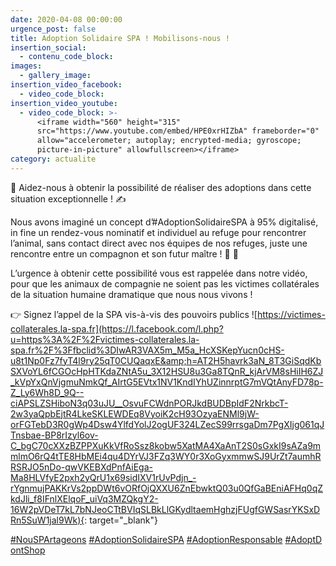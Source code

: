 ```yaml
---
date: 2020-04-08 00:00:00
urgence_post: false
title: Adoption Solidaire SPA ! Mobilisons-nous !
insertion_social:
  - contenu_code_block:
images:
  - gallery_image:
insertion_video_facebook:
  - video_code_block:
insertion_video_youtube:
  - video_code_block: >-
      <iframe width="560" height="315"
      src="https://www.youtube.com/embed/HPE0xrHIZbA" frameborder="0"
      allow="accelerometer; autoplay; encrypted-media; gyroscope;
      picture-in-picture" allowfullscreen></iframe>
category: actualite
---
```


🔴 Aidez-nous &agrave; obtenir la possibilit&eacute; de r&eacute;aliser des adoptions dans cette situation exceptionnelle \! ✍️

Nous avons imagin&eacute; un concept d’\#AdoptionSolidaireSPA &agrave; 95% digitalis&eacute;, in fine un rendez-vous nominatif et individuel au refuge pour rencontrer l’animal, sans contact direct avec nos &eacute;quipes de nos refuges, juste une rencontre entre un compagnon et son futur ma&icirc;tre \! 🐾 🥰

L’urgence &agrave; obtenir cette possibilit&eacute; vous est rappel&eacute;e dans notre vid&eacute;o, pour que les animaux de compagnie ne soient pas les victimes collat&eacute;rales de la situation humaine dramatique que nous nous vivons \!

👉 Signez l’appel de la SPA vis-&agrave;-vis des pouvoirs publics \![https://victimes-collaterales.la-spa.fr](https://l.facebook.com/l.php?u=https%3A%2F%2Fvictimes-collaterales.la-spa.fr%2F%3Ffbclid%3DIwAR3VAX5m_M5a_HcXSKepYucn0cHS-u8t1Np0Fz7fyT4l9ry25qT0CUQaqxE&amp;h=AT2H5havrk3aN_8T3GiSqdKbSXVoYL6fCGOcHpHTKdaZNtA5u_3X12HSU8u3Ga8TQnR_kjArVM8sHiIH6ZJ_kVpYxQnVjgmuNmkQf_AIrtG5EVtx1NV1KndIYhUZinnrptG7mVQtAnyFD78p-Z_Ly6Wh8D_9Q--ciAPSLZSHiboN3q03uJU__OsvuFCWdnPORJkdBUDBpIdF2NrkbcT-2w3yaQpbEjtR4LkeSKLEWDEq8VyoiK2cH93OzyaENMl9jW-orFGTebD3R0gWp4Dsw4YlfdYolJ2ogUF324LZecS99rrsgaDm7PgXIjg061qJTnsbae-BP8rIzyl6ov-C_bgC70cXXzBZPPXuKkVfRoSsz8kobw5XatMA4XaAnT2S0sGxkI9sAZa9mmlmO6rQ4tTE8HbMEi4qu4DYrVJ3FZq3WY0r3XoGyxmmwSJ9UrZt7aumhRRSRJO5nDo-qwVKEBXdPnfAiEga-Ma8HLVfyE2pxh2yQrU1x69sidIXV1rUvPdjn_-rYgnmujPAKKrVs2ppDWt6vORfOjQXXU6ZnEbwktQ03u0QfGaBEniAFHq0qZkdJli_f8IFnlXElqoF_uiVq3MZQkgY2-16W2pVDeT7kL7bNJeoCTtBVIqSLBkLlGKydltaemHghzjFUgfGWSasrYKSxDRn5SuW1jal9Wk){: target="_blank"}

[\#NouSPArtageons](https://www.facebook.com/hashtag/nouspartageons?source=feed_text&amp;epa=HASHTAG&amp;__xts__%5B0%5D=68.ARCF41jhYq3AQiIM028W4ATUmT4tX7zC_WSDaU4wTQid_0FIGk6BuaujO4m_d4p7eJ4wde-oN2-fG8pL9W074IO3GhU82eVpZxfjqbEpGLxASlODH5pfV4nxfiuAQbHss5aFFN1ZP_mf3c7DNrP-wdYJnel0AFwRIIuuZDhOxi--BI2CxyeHMe2i3h1fdWpy8kiA27rib6bIU1Ln0FjZWWtJvmvwa1OIE55nWsUJGGZ4vC0ZlUezfln9pXqmSpSVr12W38trG6vw8D7fThw9iO3jWZpd6zIpK1E8mJzWBBkXztjHCHbIIyUsGU4htkgXVU_jBCoBytjKm1JF4MiheJraG5ddnxKeyV2CAw&amp;__tn__=%2ANK-R)&nbsp;[\#AdoptionSolidaireSPA](https://www.facebook.com/hashtag/adoptionsolidairespa?source=feed_text&amp;epa=HASHTAG&amp;__xts__%5B0%5D=68.ARCF41jhYq3AQiIM028W4ATUmT4tX7zC_WSDaU4wTQid_0FIGk6BuaujO4m_d4p7eJ4wde-oN2-fG8pL9W074IO3GhU82eVpZxfjqbEpGLxASlODH5pfV4nxfiuAQbHss5aFFN1ZP_mf3c7DNrP-wdYJnel0AFwRIIuuZDhOxi--BI2CxyeHMe2i3h1fdWpy8kiA27rib6bIU1Ln0FjZWWtJvmvwa1OIE55nWsUJGGZ4vC0ZlUezfln9pXqmSpSVr12W38trG6vw8D7fThw9iO3jWZpd6zIpK1E8mJzWBBkXztjHCHbIIyUsGU4htkgXVU_jBCoBytjKm1JF4MiheJraG5ddnxKeyV2CAw&amp;__tn__=%2ANK-R)&nbsp;[\#AdoptionResponsable](https://www.facebook.com/hashtag/adoptionresponsable?source=feed_text&amp;epa=HASHTAG&amp;__xts__%5B0%5D=68.ARCF41jhYq3AQiIM028W4ATUmT4tX7zC_WSDaU4wTQid_0FIGk6BuaujO4m_d4p7eJ4wde-oN2-fG8pL9W074IO3GhU82eVpZxfjqbEpGLxASlODH5pfV4nxfiuAQbHss5aFFN1ZP_mf3c7DNrP-wdYJnel0AFwRIIuuZDhOxi--BI2CxyeHMe2i3h1fdWpy8kiA27rib6bIU1Ln0FjZWWtJvmvwa1OIE55nWsUJGGZ4vC0ZlUezfln9pXqmSpSVr12W38trG6vw8D7fThw9iO3jWZpd6zIpK1E8mJzWBBkXztjHCHbIIyUsGU4htkgXVU_jBCoBytjKm1JF4MiheJraG5ddnxKeyV2CAw&amp;__tn__=%2ANK-R)&nbsp;[\#AdoptDontShop](https://www.facebook.com/hashtag/adoptdontshop?source=feed_text&amp;epa=HASHTAG&amp;__xts__%5B0%5D=68.ARCF41jhYq3AQiIM028W4ATUmT4tX7zC_WSDaU4wTQid_0FIGk6BuaujO4m_d4p7eJ4wde-oN2-fG8pL9W074IO3GhU82eVpZxfjqbEpGLxASlODH5pfV4nxfiuAQbHss5aFFN1ZP_mf3c7DNrP-wdYJnel0AFwRIIuuZDhOxi--BI2CxyeHMe2i3h1fdWpy8kiA27rib6bIU1Ln0FjZWWtJvmvwa1OIE55nWsUJGGZ4vC0ZlUezfln9pXqmSpSVr12W38trG6vw8D7fThw9iO3jWZpd6zIpK1E8mJzWBBkXztjHCHbIIyUsGU4htkgXVU_jBCoBytjKm1JF4MiheJraG5ddnxKeyV2CAw&amp;__tn__=%2ANK-R)